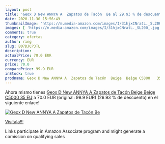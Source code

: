 ```yaml
---
layout: post
title: 'Geox D New ANNYA A  Zapatos de Tacón  Be al 29.93 % de descuento'
date: 2020-11-30 15:56:49
thumbnailImage: 'https://m.media-amazon.com/images/I/31hjxCNratL._SL200_.jpg'
images: [ 'https://m.media-amazon.com/images/I/31hjxCNratL._SL200_.jpg' ]
comments: true
category: ofertas
author: ring
slug: B07DJCP3TL
description:
actualPrice: 70.0 EUR
currency: EUR
price: 70.0
comparePrice: 99.9 EUR
inStock: true
prodname: Geox D New ANNYA A  Zapatos de Tacón  Beige  Beige C5000   35 EU
---
```


Ahora mismo tienes [Geox D New ANNYA A  Zapatos de Tacón  Beige  Beige C5000   35 EU](https://www.amazon.es/dp/B07DJCP3TL/?tag=tolees-21) a 70.0 EUR (original: 99.9 EUR) (29.93 %  de descuento) en el siguiente enlace!

[![Geox D New ANNYA A  Zapatos de Tacón  Be](https://m.media-amazon.com/images/I/31hjxCNratL._SL200_.jpg)](https://www.amazon.es/dp/B07DJCP3TL/?tag=tolees-21)

[Visítala!!!](https://www.amazon.es/dp/B07DJCP3TL/?tag=tolees-21)

Links participate in Amazon Associate program and might generate a comission on qualifying sales
